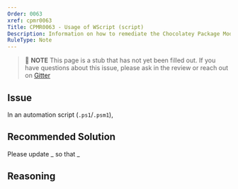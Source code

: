 ```yaml
---
Order: 0063
xref: cpmr0063
Title: CPMR0063 - Usage of WScript (script)
Description: Information on how to remediate the Chocolatey Package Moderation Rule 0063
RuleType: Note
---
```


<?! Include "../../../../../shared/package-validator-rule-note.txt" /?>

> :memo: **NOTE** This page is a stub that has not yet been filled out. If you have questions about this issue, please ask in the review or reach out on [Gitter](https://gitter.im/chocolatey/chocolatey.org)

## Issue

In an automation script (`.ps1`/`.psm1`),

## Recommended Solution

Please update _ so that _

## Reasoning
